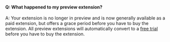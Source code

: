 #### Q:	What happened to my preview extension?

A:	Your extension is no longer in preview and 
is now generally available as a paid extension, 
but offers a grace period before you have to buy the extension. 
All preview extensions will automatically convert to a 
[free trial](/vsts/billing/try-additional-features-vs) 
before you have to buy the extension.
